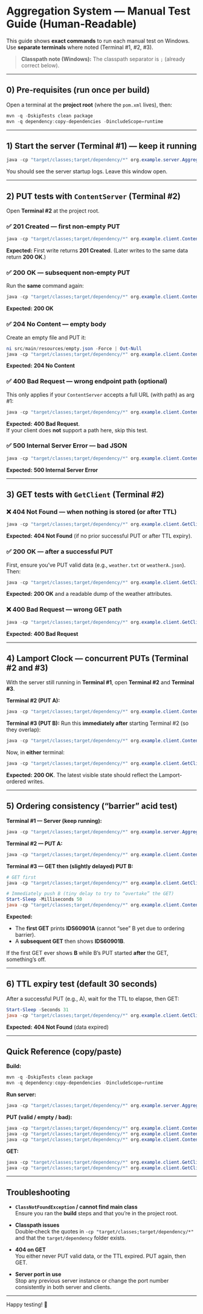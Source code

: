 # Aggregation System — Manual Test Guide (Human‑Readable)

This guide shows **exact commands** to run each manual test on Windows.  
Use **separate terminals** where noted (Terminal #1, #2, #3).

> **Classpath note (Windows):** The classpath separator is `;` (already correct below).

---

## 0) Pre‑requisites (run once per build)

Open a terminal at the **project root** (where the `pom.xml` lives), then:

```powershell
mvn -q -DskipTests clean package
mvn -q dependency:copy-dependencies -DincludeScope=runtime
```

---

## 1) Start the server (Terminal #1) — keep it running

```powershell
java -cp "target/classes;target/dependency/*" org.example.server.AggregationServer 4567
```

You should see the server startup logs. Leave this window open.

---

## 2) PUT tests with `ContentServer` (Terminal #2)

Open **Terminal #2** at the project root.

### ✅ 201 Created — first non‑empty PUT
```powershell
java -cp "target/classes;target/dependency/*" org.example.client.ContentServer localhost:4567 src/main/resources/weather.txt
```
**Expected:** First write returns **201 Created**. (Later writes to the same data return **200 OK**.)

### ✅ 200 OK — subsequent non‑empty PUT
Run the **same** command again:
```powershell
java -cp "target/classes;target/dependency/*" org.example.client.ContentServer localhost:4567 src/main/resources/weather.txt
```
**Expected:** **200 OK**

### ✅ 204 No Content — empty body
Create an empty file and PUT it:
```powershell
ni src/main/resources/empty.json -Force | Out-Null
java -cp "target/classes;target/dependency/*" org.example.client.ContentServer localhost:4567 src/main/resources/empty.json
```
**Expected:** **204 No Content**

### ✅ 400 Bad Request — wrong endpoint path (optional)
This only applies if your `ContentServer` accepts a full URL (with path) as arg #1:
```powershell
java -cp "target/classes;target/dependency/*" org.example.client.ContentServer http://localhost:4567/not-weather src/main/resources/weather.txt
```
**Expected:** **400 Bad Request**.  
If your client does **not** support a path here, skip this test.

### ✅ 500 Internal Server Error — bad JSON
```powershell
java -cp "target/classes;target/dependency/*" org.example.client.ContentServer localhost:4567 src/main/resources/bad.json
```
**Expected:** **500 Internal Server Error**

---

## 3) GET tests with `GetClient` (Terminal #2)

### ❌ 404 Not Found — when nothing is stored (or after TTL)
```powershell
java -cp "target/classes;target/dependency/*" org.example.client.GetClient localhost:4567 /weather.json
```
**Expected:** **404 Not Found** (if no prior successful PUT or after TTL expiry).

### ✅ 200 OK — after a successful PUT
First, ensure you’ve PUT valid data (e.g., `weather.txt` or `weatherA.json`). Then:
```powershell
java -cp "target/classes;target/dependency/*" org.example.client.GetClient localhost:4567 /weather.json
```
**Expected:** **200 OK** and a readable dump of the weather attributes.

### ❌ 400 Bad Request — wrong GET path
```powershell
java -cp "target/classes;target/dependency/*" org.example.client.GetClient localhost:4567 /nope
```
**Expected:** **400 Bad Request**

---

## 4) Lamport Clock — concurrent PUTs (Terminal #2 and #3)

With the server still running in **Terminal #1**, open **Terminal #2** and **Terminal #3**.

**Terminal #2 (PUT A):**
```powershell
java -cp "target/classes;target/dependency/*" org.example.client.ContentServer localhost:4567 src/main/resources/weatherA.json
```

**Terminal #3 (PUT B):**
Run this **immediately after** starting Terminal #2 (so they overlap):
```powershell
java -cp "target/classes;target/dependency/*" org.example.client.ContentServer localhost:4567 src/main/resources/weatherB.json
```

Now, in **either** terminal:
```powershell
java -cp "target/classes;target/dependency/*" org.example.client.GetClient localhost:4567 /weather.json
```
**Expected:** **200 OK**. The latest visible state should reflect the Lamport-ordered writes.

---

## 5) Ordering consistency (“barrier” acid test)

**Terminal #1 — Server (keep running):**
```powershell
java -cp "target/classes;target/dependency/*" org.example.server.AggregationServer 4567
```

**Terminal #2 — PUT A:**
```powershell
java -cp "target/classes;target/dependency/*" org.example.client.ContentServer localhost:4567 src/main/resources/weatherA.json
```

**Terminal #3 — GET then (slightly delayed) PUT B:**
```powershell
# GET first
java -cp "target/classes;target/dependency/*" org.example.client.GetClient localhost:4567 /weather.json

# Immediately push B (tiny delay to try to “overtake” the GET)
Start-Sleep -Milliseconds 50
java -cp "target/classes;target/dependency/*" org.example.client.ContentServer localhost:4567 src/main/resources/weatherB.json
```

**Expected:**
- The **first GET** prints **IDS60901A** (cannot “see” B yet due to ordering barrier).
- A **subsequent GET** then shows **IDS60901B**.

If the first GET ever shows **B** while B’s PUT started **after** the GET, something’s off.

---

## 6) TTL expiry test (default 30 seconds)

After a successful PUT (e.g., A), wait for the TTL to elapse, then GET:

```powershell
Start-Sleep -Seconds 31
java -cp "target/classes;target/dependency/*" org.example.client.GetClient localhost:4567 /weather.json
```
**Expected:** **404 Not Found** (data expired)

---

## Quick Reference (copy/paste)

**Build:**
```powershell
mvn -q -DskipTests clean package
mvn -q dependency:copy-dependencies -DincludeScope=runtime
```

**Run server:**
```powershell
java -cp "target/classes;target/dependency/*" org.example.server.AggregationServer 4567
```

**PUT (valid / empty / bad):**
```powershell
java -cp "target/classes;target/dependency/*" org.example.client.ContentServer localhost:4567 src/main/resources/weather.txt
java -cp "target/classes;target/dependency/*" org.example.client.ContentServer localhost:4567 src/main/resources/empty.json
java -cp "target/classes;target/dependency/*" org.example.client.ContentServer localhost:4567 src/main/resources/bad.json
```

**GET:**
```powershell
java -cp "target/classes;target/dependency/*" org.example.client.GetClient localhost:4567 /weather.json
java -cp "target/classes;target/dependency/*" org.example.client.GetClient localhost:4567 /nope
```

---

## Troubleshooting

- **`ClassNotFoundException` / cannot find main class**  
  Ensure you ran the **build** steps and that you’re in the project root.

- **Classpath issues**  
  Double‑check the quotes in `-cp "target/classes;target/dependency/*"` and that the `target/dependency` folder exists.

- **404 on GET**  
  You either never PUT valid data, or the TTL expired. PUT again, then GET.

- **Server port in use**  
  Stop any previous server instance or change the port number consistently in both server and clients.

---

Happy testing! 🧪
